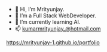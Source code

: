 - 👋 Hi, I’m Mrityunjay.
- 👀 I’m a Full Stack WebDeveloper.
- 🌱 I’m currently learning AI.
- 📫 kumarmrityunjay_@hotmail.com

<!---
mrityunjay-1/mrityunjay-1 is a ✨ special ✨ repository because its `README.md` (this file) appears on your GitHub profile.
You can click the Preview link to take a look at your changes.
--->

https://mrityunjay-1.github.io/portfolio
